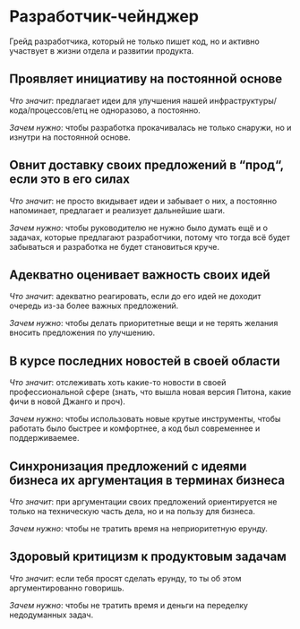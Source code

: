 # Разработчик-чейнджер

Грейд разработчика, который не только пишет код, но и активно участвует
 в жизни отдела и развитии продукта.

## Проявляет инициативу на постоянной основе

*Что значит*: предлагает идеи для улучшения нашей
 инфраструктуры/кода/процессов/етц не одноразово, а постоянно.

*Зачем нужно*: чтобы разработка прокачивалась не только снаружи,
 но и изнутри на постоянной основе.

## Овнит доставку своих предложений в “прод“, если это в его силах

*Что значит*: не просто вкидывает идеи и забывает о них, а постоянно
 напоминает, предлагает и реализует дальнейшие шаги.

*Зачем нужно*: чтобы руководителю не нужно было думать ещё и о задачах,
 которые предлагают разработчики, потому что тогда всё будет
 забываться и разработка не будет становиться круче.

## Адекватно оценивает важность своих идей

*Что значит*: адекватно реагировать, если до его идей не доходит
 очередь из-за более важных предложений.

*Зачем нужно*: чтобы делать приоритетные вещи и не терять желания
 вносить предложения по улучшению.

## В курсе последних новостей в своей области

*Что значит*: отслеживать хоть какие-то новости в своей профессиональной
 сфере (знать, что вышла новая версия Питона, какие фичи в новой Джанго и проч).

*Зачем нужно*: чтобы использовать новые крутые инструменты, чтобы
 работать было быстрее и комфортнее, а код был современнее и
 поддерживаемее.

## Синхронизация предложений с идеями бизнеса их аргументация в терминах бизнеса

*Что значит*: при аргументации своих предложений ориентируется не только
 на техническую часть дела, но и на пользу для бизнеса.

*Зачем нужно*: чтобы не тратить время на неприоритетную ерунду.

## Здоровый критицизм к продуктовым задачам

*Что значит*: если тебя просят сделать ерунду, то ты об этом
 аргументированно говоришь.

*Зачем нужно*: чтобы не тратить время и деньги на переделку
 недодуманных задач.
